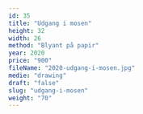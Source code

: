 ```yaml
---
id: 35
title: "Udgang i mosen"
height: 32
width: 26
method: "Blyant på papir"
year: 2020
price: "900"
fileName: "2020-udgang-i-mosen.jpg"
medie: "drawing"
draft: "false"
slug: "udgang-i-mosen"
weight: "70"
---
```

